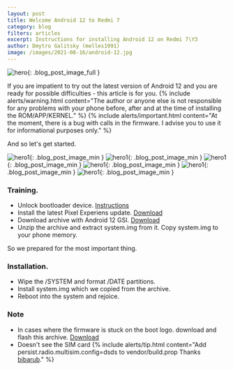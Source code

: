```yaml
---
layout: post
title: Welcome Android 12 to Redmi 7
category: blog
filters: articles
excerpt: Instructions for installing Android 12 on Redmi 7\Y3
author: Dmytro Galitsky (melles1991)
image: /images/2021-08-16/android-12.jpg
---
```


![hero]({{site.url}}/{{page.image}}){: .blog_post_image_full }


If you are impatient to try out the latest version of Android 12 and you are ready for possible difficulties - this article is for you.
{% include alerts/warning.html content="The author or anyone else is not responsible for any problems with your phone before, after and at the time of installing the ROM/APP/KERNEL." %}
{% include alerts/important.html content="At the moment, there is a bug with calls in the firmware. I advise you to use it for informational purposes only." %}

And so let's get started.

![hero1]({{site.url}}/images/2021-08-16/scren/photo_01.jpg){: .blog_post_image_min } ![hero1]({{site.url}}/images/2021-08-16/scren/photo_02.jpg){: .blog_post_image_min } ![hero1]({{site.url}}/images/2021-08-16/scren/photo_03.jpg){: .blog_post_image_min }
![hero1]({{site.url}}/images/2021-08-16/scren/photo_04.jpg){: .blog_post_image_min } ![hero1]({{site.url}}/images/2021-08-16/scren/photo_05.jpg){: .blog_post_image_min } ![hero1]({{site.url}}/images/2021-08-16/scren/photo_06.jpg){: .blog_post_image_min }

### Training.
   - Unlock bootloader device. [Instructions]({{site.url}}/devices/onclite/install#unlocking-the-bootloader)
   - Install the latest Pixel Experiens update. [Download](https://sourceforge.net/projects/exodusos/files/onclite/PixelExperience/)
   - Download archive with Android 12 GSI. [Download](https://dl.google.com/developers/android/sc/images/gsi/gsi_gms_arm64-exp-SPB4.210715.012-7615752-b0deaa5e.zip)
   - Unzip the archive and extract system.img from it. Copy system.img to your phone memory.
   
So we prepared for the most important thing.

### Installation.
   - Wipe the /SYSTEM and format /DATE partitions.
   - Install system.img which we copied from the archive.
   - Reboot into the system and rejoice.


### Note
- In cases where the firmware is stuck on the boot logo. download and flash this archive. [Download](https://sourceforge.net/projects/exodusos/files/Extension/Permissiver_v5.zip/download)
- Doesn't see the SIM card
{% include alerts/tip.html content="Add persist.radio.multisim.config=dsds to vendor/build.prop
Thanks [bibarub](https://4pda.to/forum/index.php?showuser=5181865)." %}
